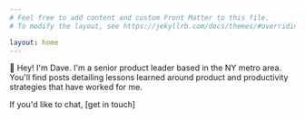 ```yaml
---
# Feel free to add content and custom Front Matter to this file.
# To modify the layout, see https://jekyllrb.com/docs/themes/#overriding-theme-defaults

layout: home
---
```


:wave: Hey! I'm Dave. I'm a senior product leader based in the NY metro area. You'll find posts detailing lessons learned around product and productivity strategies that have worked for me. 

If you'd like to chat, [get in touch]
